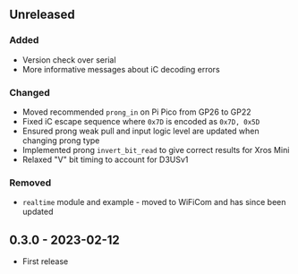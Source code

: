 
## Unreleased
### Added
- Version check over serial
- More informative messages about iC decoding errors
### Changed
- Moved recommended `prong_in` on Pi Pico from GP26 to GP22
- Fixed iC escape sequence where `0x7D` is encoded as `0x7D, 0x5D`
- Ensured prong weak pull and input logic level are updated when changing prong type
- Implemented prong `invert_bit_read` to give correct results for Xros Mini
- Relaxed "V" bit timing to account for D3USv1
### Removed
- `realtime` module and example - moved to WiFiCom and has since been updated

## 0.3.0 - 2023-02-12
- First release
